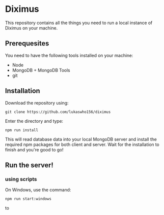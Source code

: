# Diximus

This repository contains all the things you need to run a local instance of Diximus on your machine.

## Prerequesites

You need to have the following tools installed on your machine:

- Node
- MongoDB + MongoDB Tools
- git

## Installation

Download the repository using:

    git clone https://github.com/lukaswho156/diximus

Enter the directory and type:

    npm run install

This will read database data into your local MongoDB server and install the required npm packages
for both client and server. Wait for the installation to finish and you're good to go!

## Run the server!

### using scripts

On Windows, use the command:

    npm run start:windows

to 